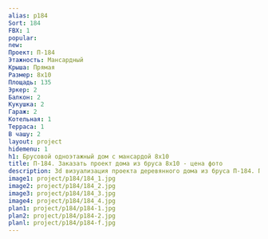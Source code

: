 ```yaml
---
alias: p184
Sort: 184
FBX: 1
popular: 
new: 
Проект: П-184
Этажность: Мансардный
Крыша: Прямая
Размер: 8х10
Площадь: 135
Эркер: 2
Балкон: 2
Кукушка: 2
Гараж: 2
Котельная: 1
Терраса: 1
В чашу: 2
layout: project
hidemenu: 1
h1: Брусовой одноэтажный дом с мансардой 8х10
title: П-184. Заказать проект дома из бруса 8х10 - цена фото
description: 3d визуализация проекта деревянного дома из бруса П-184. Площадь 135 м2, размер 8х10. Вы можете внести любые изменения в проект.
image1: project/p184/184_1.jpg
image2: project/p184/184_2.jpg
image3: project/p184/184_3.jpg
image4: project/p184/184_4.jpg
plan1: project/p184/p184-1.jpg
plan2: project/p184/p184-2.jpg
planl: project/p184/p184-f.jpg
---
```

